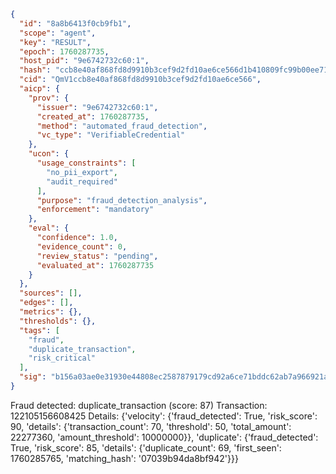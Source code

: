 ```json
{
  "id": "8a8b6413f0cb9fb1",
  "scope": "agent",
  "key": "RESULT",
  "epoch": 1760287735,
  "host_pid": "9e6742732c60:1",
  "hash": "ccb8e40af868fd8d9910b3cef9d2fd10ae6ce566d1b410809fc99b00ee710d78",
  "cid": "QmV1ccb8e40af868fd8d9910b3cef9d2fd10ae6ce566",
  "aicp": {
    "prov": {
      "issuer": "9e6742732c60:1",
      "created_at": 1760287735,
      "method": "automated_fraud_detection",
      "vc_type": "VerifiableCredential"
    },
    "ucon": {
      "usage_constraints": [
        "no_pii_export",
        "audit_required"
      ],
      "purpose": "fraud_detection_analysis",
      "enforcement": "mandatory"
    },
    "eval": {
      "confidence": 1.0,
      "evidence_count": 0,
      "review_status": "pending",
      "evaluated_at": 1760287735
    }
  },
  "sources": [],
  "edges": [],
  "metrics": {},
  "thresholds": {},
  "tags": [
    "fraud",
    "duplicate_transaction",
    "risk_critical"
  ],
  "sig": "b156a03ae0e31930e44808ec2587879179cd92a6ce71bddc62ab7a966921a0d7"
}
```

Fraud detected: duplicate_transaction (score: 87)
Transaction: 122105156608425
Details: {'velocity': {'fraud_detected': True, 'risk_score': 90, 'details': {'transaction_count': 70, 'threshold': 50, 'total_amount': 22277360, 'amount_threshold': 10000000}}, 'duplicate': {'fraud_detected': True, 'risk_score': 85, 'details': {'duplicate_count': 69, 'first_seen': 1760285765, 'matching_hash': '07039b94da8bf942'}}}